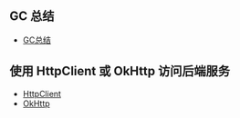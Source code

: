 ## GC 总结
- [GC总结](https://github.com/PayneWoo/JAVA-000/blob/master/Week_02/GC.md)


## 使用 HttpClient 或 OkHttp 访问后端服务
- [HttpClient](https://github.com/PayneWoo/JAVA-000/blob/master/Week_02/HttpClient/src/main/java/util/HttpClientUtils.java)
- [OkHttp](https://github.com/PayneWoo/JAVA-000/blob/master/Week_02/HttpClient/src/main/java/util/OkHttpClientUtils.java)